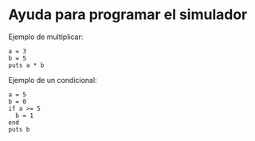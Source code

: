 
# Ayuda para programar el simulador

Ejemplo de multiplicar:

```
a = 3
b = 5
puts a * b
```

Ejemplo de un condicional:

```
a = 5
b = 0
if a >= 5
  b = 1
end
puts b
```
